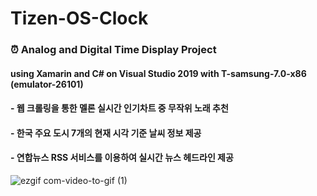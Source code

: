 # Tizen-OS-Clock
### ⏰ Analog and Digital Time Display Project <p>
 #### using Xamarin and C# on Visual Studio 2019 with T-samsung-7.0-x86 (emulator-26101) <p>
####  <p>- 웹 크롤링을 통한 멜론 실시간 인기차트 중 무작위 노래 추천</p>

#### <p>- 한국 주요 도시 7개의 현재 시각 기준 날씨 정보 제공</p>

#### <p>- 연합뉴스 RSS 서비스를 이용하여 실시간 뉴스 헤드라인 제공</p>




![ezgif com-video-to-gif (1)](https://github.com/wooyoungman/Tizen-OS-Clock/assets/101693311/31817095-4d09-49e3-a87a-715123c367eb)
